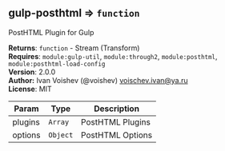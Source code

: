 <a name="module_gulp-posthtml"></a>

## gulp-posthtml ⇒ <code>function</code>
PostHTML Plugin for Gulp

**Returns**: <code>function</code> - Stream (Transform)  
**Requires**: <code>module:gulp-util</code>, <code>module:through2</code>, <code>module:posthtml</code>, <code>module:posthtml-load-config</code>  
**Version**: 2.0.0  
**Author:** Ivan Voishev (@voishev) <voischev.ivan@ya.ru>  
**License**: MIT  

| Param | Type | Description |
| --- | --- | --- |
| plugins | <code>Array</code> | PostHTML Plugins |
| options | <code>Object</code> | PostHTML Options |

